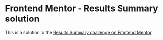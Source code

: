 # Frontend Mentor - Results Summary solution

This is a solution to the [Results Summary challenge on Frontend Mentor](https://www.frontendmentor.io/challenges/nft-preview-card-component-SbdUL_w0U).
